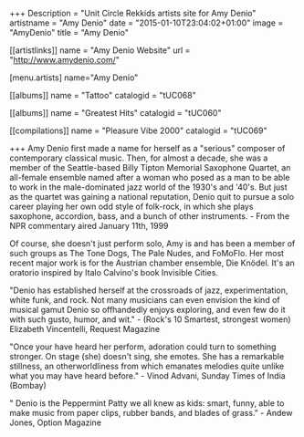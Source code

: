+++
Description = "Unit Circle Rekkids artists site for Amy Denio"
artistname = "Amy Denio"
date = "2015-01-10T23:04:02+01:00"
image = "AmyDenio"
title = "Amy Denio"

[[artistlinks]]
name = "Amy Denio Website"
url = "http://www.amydenio.com/"

[menu.artists]
	name="Amy Denio"

[[albums]]
	name = "Tattoo"
	catalogid = "tUC068"

[[albums]]
	name = "Greatest Hits"
	catalogid = "tUC060"

[[compilations]]
	name = "Pleasure Vibe 2000"
	catalogid = "tUC069"


+++
Amy Denio first made a name for herself as a "serious" composer of contemporary classical music. Then, for almost a decade, she was a member of the Seattle-based Billy Tipton Memorial Saxophone Quartet, an all-female ensemble named after a woman who posed as a man to be able to work in the male-dominated jazz world of the 1930's and '40's. But just as the quartet was gaining a national reputation, Denio quit to pursue a solo career playing her own odd style of folk-rock, in which she plays saxophone, accordion, bass, and a bunch of other instruments. - From the NPR commentary aired January 11th, 1999

Of course, she doesn't just perform solo, Amy is and has been a member of such groups as The Tone Dogs, The Pale Nudes, and FoMoFlo. Her most recent major work is for the Austrian chamber ensemble, Die Knödel. It's an oratorio inspired by Italo Calvino's book Invisible Cities.

"Denio has established herself at the crossroads of jazz, experimentation, white funk, and rock. Not many musicians can even envision the kind of musical gamut Denio so offhandedly enjoys exploring, and even few do it with such gusto, humor, and wit." - (Rock's 10 Smartest, strongest women) Elizabeth Vincentelli, Request Magazine

"Once your have heard her perform, adoration could turn to something stronger. On stage (she) doesn't sing, she emotes. She has a remarkable stillness, an otherworldliness from which emanates melodies quite unlike what you may have heard before." - Vinod Advani, Sunday Times of India (Bombay)

" Denio is the Peppermint Patty we all knew as kids: smart, funny, able to make music from paper clips, rubber bands, and blades of grass." - Andew Jones, Option Magazine